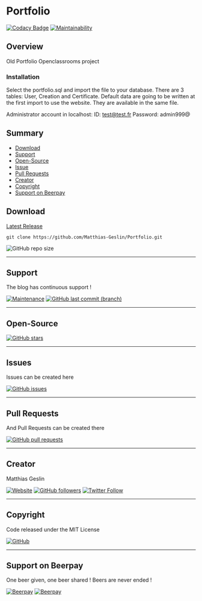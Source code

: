 # Portfolio

[![Codacy Badge](https://api.codacy.com/project/badge/Grade/941670b3f1ab4604b30746209c794aab)](https://www.codacy.com/manual/Matthias-Geslin/Portfolio?utm_source=github.com&amp;utm_medium=referral&amp;utm_content=Matthias-Geslin/Portfolio&amp;utm_campaign=Badge_Grade)
[![Maintainability](https://api.codeclimate.com/v1/badges/7458ab9bd83a32855ef1/maintainability)](https://codeclimate.com/github/Matthias-Geslin/Portfolio/maintainability)

## Overview

Old Portfolio Openclassrooms project

### Installation

Select the portfolio.sql and import the file to your database.
There are 3 tables: User, Creation and Certificate.
Default data are going to be written at the first import to use the website.
They are available in the same file.

Administrator account in localhost:
ID:         test@test.fr
Password:   admin999@

## Summary

-   [Download](#download)  
-   [Support](#support)  
-   [Open-Source](#open-source)  
-   [Issue](#Issue)  
-   [Pull Requests](#pull-requests)  
-   [Creator](#creator)  
-   [Copyright](#copyright)  
-   [Support on Beerpay](#support-on-beerpay)  

## Download

[Latest Release](https://github.com/Matthias-Geslin/Portfolio/releases)  

`git clone https://github.com/Matthias-Geslin/Portfolio.git`

![GitHub repo size](https://img.shields.io/github/repo-size/Matthias-Geslin/Portfolio?style=plastic)

---

## Support

The blog has continuous support !

[![Maintenance](https://img.shields.io/maintenance/yes/2020)](https://github.com/Matthias-Geslin/Portfolio)
[![GitHub last commit (branch)](https://img.shields.io/github/last-commit/Matthias-Geslin/Portfolio/dev)](https://github.com/Matthias-Geslin/Portfolio/commits/dev)

---

## Open-Source

[![GitHub stars](https://img.shields.io/github/stars/Matthias-Geslin/Portfolio)](https://github.com/Matthias-Geslin/Portfolio)

---

## Issues

Issues can be created here

[![GitHub issues](https://img.shields.io/github/issues/Matthias-Geslin/Portfolio)](https://github.com/Matthias-Geslin/Portfolio/issues)

---

## Pull Requests

And Pull Requests can be created there

[![GitHub pull requests](https://img.shields.io/github/issues-pr/Matthias-Geslin/Portfolio)](https://github.com/Matthias-Geslin/Portfolio/pulls)

---

## Creator

Matthias Geslin

[![Website](https://img.shields.io/website?down_color=red&down_message=offline&label=https%3A%2F%2Fmatthias-geslin.fr&url=https%3A%2F%2Fmatthias-geslin.fr)](https://matthias-geslin.fr)
[![GitHub followers](https://img.shields.io/github/followers/Matthias-Geslin?label=Github%20%3A%20Matthias-Geslin%20-%20Followers&logo=github)](https://github.com/Matthias-Geslin)
[![Twitter Follow](https://img.shields.io/twitter/follow/Matthiasgeslin?color=blue&logo=twitter&style=plastic)](https://twitter.com/Matthiasgeslin)

---

## Copyright

Code released under the MIT License

[![GitHub](https://img.shields.io/github/license/Matthias-Geslin/Portfolio)](https://github.com/Matthias-Geslin/Portfolio/blob/master/LICENSE)

---

## Support on Beerpay

One beer given, one beer shared ! Beers are never ended !

[![Beerpay](https://beerpay.io/Matthias-Geslin/Portfolio/badge.svg?style=plastic)](https://beerpay.io/Matthias-Geslin/Portfolio)
[![Beerpay](https://beerpay.io/Matthias-Geslin/Portfolio/make-wish.svg?style=plastic)](https://beerpay.io/Matthias-Geslin/Portfolio)
